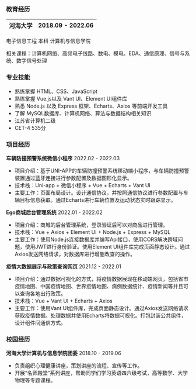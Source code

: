### 教育经历

| 河海大学 | 2018.09 - 2022.06 |
| :------- | ----------------: |

电子信息工程 本科 计算机与信息学院

相关课程：计算机网络、高频电子线路、数电、模电、EDA、通信原理、信号与系统、数字信号处理

### 专业技能

- 熟练掌握 HTML、CSS、JavaScript
- 熟练掌握 Vue.js以及 Vant UI、Element UI组件库
- 熟悉 Node.js 以及 Express 框架、Echarts、Axios 等前端开发工具
- 了解 MySQL数据库、计算机网络、算法与数据结构相关知识
-  江苏省计算机二级
- CET-4 535分

### 项目经历

**车辆防撞预警系统微信小程序**							           2022.02 - 2022.03

- 项目介绍：基于UNI-APP的车辆防撞预警系统移动端小程序，与车辆防撞预警装置通过蓝牙连接进行参数配置及数据图形化显示。
- 技术栈：Uni-app + 微信小程序 + Vue + Echarts + Vant UI
- 主要工作：页面布局设计。设计通信协议，并按照通信协议进行参数配置与车辆目标信息获取。通过Echarts进行车辆位置及运动状态实时跟踪显示。

**Ego商城后台管理系统**							                       2022.01 - 2022.02

- 项目介绍：商城的后台管理系统，登录验证后可以对商品进行管理。
- 技术栈：Vue + Axios + Element UI + Node.js + Express + MySQL
- 主要工作：使用Node.js连接数据库并编写Api接口，使用CORS解决跨域问题，使用JWT进行身份验证。使用Element UI组件库完成页面静态设计。通过Axios发送网络请求，对数据库进行增删改查的操作。

**疫情大数据展示与政策查询网页**							       2021.12 - 2022.01

- 项目介绍：通过数据可视化的方式，将疫情数据展现在移动端网页，包括省市疫情地图、中国疫情地图、世界疫情地图、病例数据统计、疫情新闻等并且可以查询各地出行政策。
- 技术栈：Vue + Vant UI + Echarts + Axios
- 主要工作：使用Vant UI组件库，完成页面静态设计。通过Axios发送网络请求获取疫情数据。处理数据并使用Echarts将数据可视化。打包封装公共组件，设计组件间通信方式。

### 校园经历

**河海大学计算机与信息学院团委**                                   2018.10 - 2019.06

- 负责组织心理健康讲座，策划讲座的流程、宣传等工作。
- 开展“名师殿堂”系列讲座，帮助同学们学习英语四六级考试，高等数学、大学物理等专题课程。

